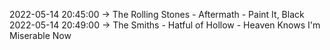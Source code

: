 2022-05-14 20:45:00 -> The Rolling Stones - Aftermath - Paint It, Black
2022-05-14 20:49:00 -> The Smiths - Hatful of Hollow - Heaven Knows I'm Miserable Now
